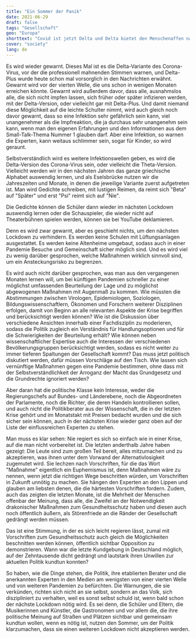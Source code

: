 ```yaml
---
title: "Ein Sommer der Panik"
date: 2021-06-29
draft: false
tags: "Gesellschaft"
geo: "Europa"
shorttext: "Covid ist jetzt Delta und Delta bietet den Menschenaffen natürlich wieder die Chance im Rudel Panik zu verbreiten."
cover: "society"
lang: de
---
```


Es wird wieder gewarnt. Dieses Mal ist es die Delta-Variante des Corona-Virus, vor der die professionell mahnenden Stimmen warnen, und Delta-Plus wurde heute schon mal vorsorglich in den Nachrichten erwähnt. Gewarnt wird vor der vierten Welle, die uns schon in wenigen Monaten erreichen könnte. Gewarnt wird außerdem davor, dass alle, ausnahmslos alle, die sich nicht impfen lassen, sich früher oder später infizieren werden, mit der Delta-Version, oder vielleicht gar mit Delta-Plus. Und damit niemand diese Möglichkeit auf die leichte Schulter nimmt, wird auch gleich noch davor gewarnt, dass so eine Infektion sehr gefährlich sein kann, viel unangenehmer als die Impfreaktion, die ja durchaus sehr unangenehm sein kann, wenn man den eigenen Erfahrungen und den Informationen aus dem Small-Talk-Thema Nummer 1 glauben darf. Aber eine Infektion, so warnen die Experten, kann weitaus schlimmer sein, sogar für Kinder, so wird geraunt.

Selbstverständlich wird es weitere Infektionswellen geben, es wird die Delta-Version des Corona-Virus sein, oder vielleicht die Theta-Version. Vielleicht werden wir in den nächsten Jahren das ganze griechische Alphabet auswendig lernen, und als Eselsbrücke nutzen wir die Jahreszeiten und Monate, in denen die jeweilige Variante zuerst aufgetreten ist. Man wird Gedichte schreiben, mit lustigen Reimen, da reimt sich "Beta" auf "Später" und erst "Psi" reimt sich auf "Nie".

Die Gedichte können die Schüler dann wieder im nächsten Lockdown auswendig lernen oder die Schauspieler, die wieder nicht auf Theaterbühnen spielen werden, können sie bei YouTube deklamieren.

Denn es wird zwar gewarnt, aber es geschieht nichts, um den nächsten Lockdown zu verhindern. Es werden keine Schulen mit Lüftungsanlagen ausgestattet. Es werden keine Altenheime umgebaut, sodass auch in einer Pandemie Besuche und Gemeinschaft sicher möglich sind. Und es wird viel zu wenig darüber gesprochen, welche Maßnahmen wirklich sinnvoll sind, um ein Ansteckungsrisko zu begrenzen.

Es wird auch nicht darüber gesprochen, was man aus den vergangenen Monaten lernen will, um bei künftigen Pandemien schneller zu einer möglichst umfassenden Beurteilung der Lage und zu möglichst abgewogenen Maßnahmen mit Augenmaß zu kommen. Wie müssten die Abstimmungen zwischen Virologen, Epidemiologen, Soziologen, Bildungswissenschaftlern, Ökonomen und Forschern weiterer Disziplinen erfolgen, damit von Beginn an alle relevanten Aspekte der Krise begriffen und berücksichtigt werden können? Wie ist die Diskussion über verschiedene Ansichten innerhalb einer Fachdisziplin zu moderieren, sodass die Politik zugleich ein Verständnis für Handlungsoptionen und für die Schwierigkeiten der Beurteilung erhält? Wie können neben wissenschaftlicher Expertise auch die Interessen der verschiedenen Bevölkerungsgruppen berücksichtigt werden, sodass es nicht weiter zu immer tieferen Spaltungen der Gesellschaft kommt? Das muss jetzt politisch diskutiert werden, dafür müssen Vorschläge auf den Tisch. Wie lassen sich vernünftige Maßnahmen gegen eine Pandemie bestimmen, ohne dass mit der Selbstverständlichkeit der Arroganz der Macht das Grundgesetz und die Grundrechte ignoriert werden?

Aber daran hat die politische Klasse kein Interesse, weder die Regierungschefs auf Bundes- und Länderebene, noch die Abgeordneten der Parlamente, noch die Richter, die deren Handeln kontrollieren sollen, und auch nicht die Politikberater aus der Wissenschaft, die in der letzten Krise gehört und im Monatstakt mit Preisen bedacht wurden und die sich sicher sein können, auch in der nächsten Krise wieder ganz oben auf der Liste der einflussreichen Experten zu stehen.

Man muss es klar sehen: Nie regiert es sich so einfach wie in einer Krise, auf die man nicht vorbereitet ist. Die letzten anderthalb Jahre haben gezeigt: Die Leute sind zum großen Teil bereit, alles mitzumachen und zu akzeptieren, was ihnen unter dem Vorwand der Alternativlosigkeit zugemutet wird. Sie lechzen nach Vorschriften, für die das Wort "Maßnahme" eigentlich ein Euphemismus ist, denn Maßnahmen wäre zu nennen, wenn jetzt die richtigen Wege beschritten würden, um Vorschriften in Zukunft unnötig zu machen. Sie hängen den Experten an den Lippen und glauben am liebsten denen, die die härtesten Vorschriften fordern. Zudem, auch das zeigten die letzten Monate, ist die Mehrheit der Menschen offenbar der Meinung, dass alle, die Zweifel an der Notwendigkeit drakonischer Maßnahmen zum Gesundheitsschutz haben und diesen auch noch öffentlich äußern, als Störenfriede an die Ränder der Gesellschaft gedrängt werden müssen.

Das ist eine Stimmung, in der es sich leicht regieren lässt, zumal mit Vorschriften zum Gesundheitsschutz auch gleich die Möglichkeiten beschnitten werden können, öffentlich sichtbar Opposition zu demonstrieren. Wann war die letzte Kundgebung in Deutschland möglich, auf der Zehntausende dicht gedrängt und lautstark ihren Unwillen zur aktuellen Politik kundtun konnten?

So haben, wie die Dinge stehen, die Politik, ihre etablierten Berater und die anerkannten Experten in den Medien am wenigsten von einer vierten Welle und von weiteren Pandemien zu befürchten. Die Warnungen, die sie verkünden, richten sich nicht an sie selbst, sondern an das Volk, sich diszipliniert zu verhalten, weil es sonst selbst schuld ist, wenn bald schon der nächste Lockdown nötig wird. Es sei denn, die Schüler und Eltern, die Musikerinnen und Künstler, die Gastronomen und vor allem die, die ihre politische Meinung auf Straßen und Plätzen sichtbar und gemeinsam kundtun wollen, wenn es nötig ist, nutzen den Sommer, um der Politik klarzumachen, dass sie einen weiteren Lockdown nicht akzeptieren werden.
